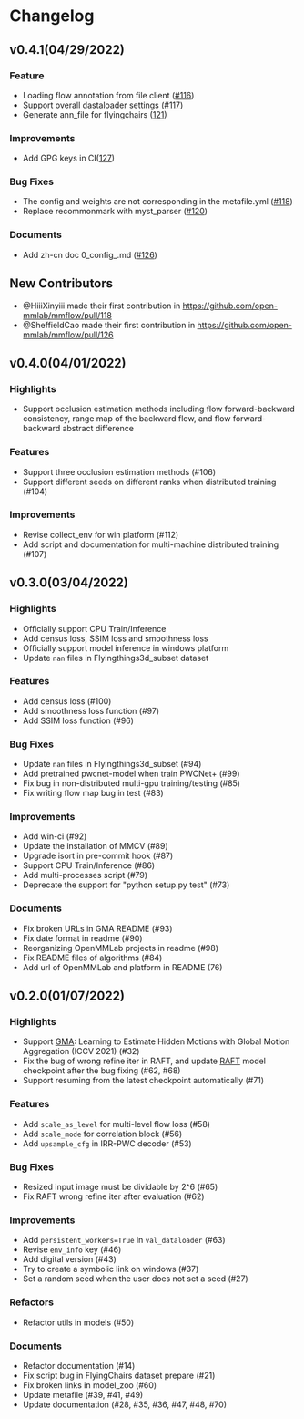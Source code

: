 # Changelog

## v0.4.1(04/29/2022)

### Feature

- Loading flow annotation from file client ([#116](https://github.com/open-mmlab/mmflow/pull/116))
- Support overall dastaloader settings ([#117](https://github.com/open-mmlab/mmflow/pull/117))
- Generate ann_file for flyingchairs ([121](https://github.com/open-mmlab/mmflow/pull/121))

### Improvements

- Add GPG keys in CI([127](https://github.com/open-mmlab/mmflow/pull/127))

### Bug Fixes

- The config and weights are not corresponding in the metafile.yml ([#118](https://github.com/open-mmlab/mmflow/pull/118))
- Replace recommonmark with myst_parser ([#120](https://github.com/open-mmlab/mmflow/pull/120))

### Documents

- Add zh-cn doc 0_config_.md ([#126](https://github.com/open-mmlab/mmflow/pull/126))

## New Contributors

* @HiiiXinyiii made their first contribution in https://github.com/open-mmlab/mmflow/pull/118
* @SheffieldCao made their first contribution in https://github.com/open-mmlab/mmflow/pull/126

## v0.4.0(04/01/2022)

### Highlights

- Support occlusion estimation methods including flow forward-backward consistency, range map of the backward flow, and flow forward-backward abstract difference

### Features

- Support three occlusion estimation methods (#106)
- Support different seeds on different ranks when distributed training (#104)

### Improvements

- Revise collect_env for win platform (#112)
- Add script and documentation for multi-machine distributed training (#107)

## v0.3.0(03/04/2022)

### Highlights

- Officially support CPU Train/Inference
- Add census loss, SSIM loss and smoothness loss
- Officially support model inference in windows platform
- Update `nan` files in Flyingthings3d_subset dataset

### Features

- Add census loss (#100)
- Add smoothness loss function (#97)
- Add SSIM loss function (#96)

### Bug Fixes

- Update `nan` files in Flyingthings3d_subset (#94)
- Add pretrained pwcnet-model when train PWCNet+ (#99)
- Fix bug in non-distributed multi-gpu training/testing (#85)
- Fix writing flow map bug in test (#83)

### Improvements

- Add win-ci (#92)
- Update the installation of MMCV (#89)
- Upgrade isort in pre-commit hook (#87)
- Support CPU Train/Inference (#86)
- Add multi-processes script (#79)
- Deprecate the support for "python setup.py test" (#73)

### Documents

- Fix broken URLs in GMA README (#93)
- Fix date format in readme (#90)
- Reorganizing OpenMMLab projects in readme (#98)
- Fix README files of algorithms (#84)
- Add url of OpenMMLab and platform in README (76)

## v0.2.0(01/07/2022)

### Highlights

- Support [GMA](../../configs/gma/README.md): Learning to Estimate Hidden Motions with Global Motion Aggregation (ICCV 2021) (#32)
- Fix the bug of wrong refine iter in RAFT, and update [RAFT](../../configs/raft/README.md) model checkpoint after the bug fixing (#62, #68)
- Support resuming from the latest checkpoint automatically (#71)

### Features

- Add `scale_as_level` for multi-level flow loss (#58)
- Add `scale_mode` for correlation block (#56)
- Add `upsample_cfg` in IRR-PWC decoder (#53)

### Bug Fixes

- Resized input image must be dividable by 2^6 (#65)
- Fix RAFT wrong refine iter after evaluation (#62)

### Improvements

- Add `persistent_workers=True` in `val_dataloader` (#63)
- Revise `env_info` key (#46)
- Add digital version (#43)
- Try to create a symbolic link on windows (#37)
- Set a random seed when the user does not set a seed (#27)

### Refactors

- Refactor utils in models (#50)

### Documents

- Refactor documentation (#14)
- Fix script bug in FlyingChairs dataset prepare (#21)
- Fix broken links in model_zoo (#60)
- Update metafile (#39, #41, #49)
- Update documentation (#28, #35, #36, #47, #48, #70)
